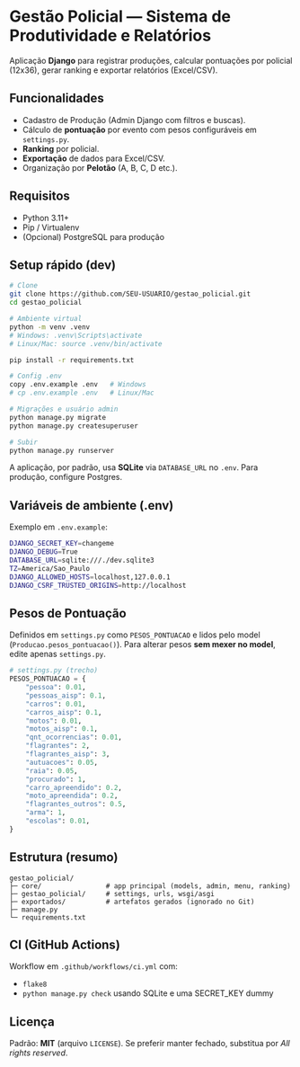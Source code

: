 # Gestão Policial — Sistema de Produtividade e Relatórios

Aplicação **Django** para registrar produções, calcular pontuações por policial (12x36), gerar ranking e exportar relatórios (Excel/CSV).

## Funcionalidades
- Cadastro de Produção (Admin Django com filtros e buscas).
- Cálculo de **pontuação** por evento com pesos configuráveis em `settings.py`.
- **Ranking** por policial.
- **Exportação** de dados para Excel/CSV.
- Organização por **Pelotão** (A, B, C, D etc.).

## Requisitos
- Python 3.11+
- Pip / Virtualenv
- (Opcional) PostgreSQL para produção

## Setup rápido (dev)
```bash
# Clone
git clone https://github.com/SEU-USUARIO/gestao_policial.git
cd gestao_policial

# Ambiente virtual
python -m venv .venv
# Windows: .venv\Scripts\activate
# Linux/Mac: source .venv/bin/activate

pip install -r requirements.txt

# Config .env
copy .env.example .env   # Windows
# cp .env.example .env   # Linux/Mac

# Migrações e usuário admin
python manage.py migrate
python manage.py createsuperuser

# Subir
python manage.py runserver
```

A aplicação, por padrão, usa **SQLite** via `DATABASE_URL` no `.env`. Para produção, configure Postgres.

## Variáveis de ambiente (.env)
Exemplo em `.env.example`:
```bash
DJANGO_SECRET_KEY=changeme
DJANGO_DEBUG=True
DATABASE_URL=sqlite:///./dev.sqlite3
TZ=America/Sao_Paulo
DJANGO_ALLOWED_HOSTS=localhost,127.0.0.1
DJANGO_CSRF_TRUSTED_ORIGINS=http://localhost
```

## Pesos de Pontuação
Definidos em `settings.py` como `PESOS_PONTUACAO` e lidos pelo model (`Producao.pesos_pontuacao()`).
Para alterar pesos **sem mexer no model**, edite apenas `settings.py`.

```python
# settings.py (trecho)
PESOS_PONTUACAO = {
    "pessoa": 0.01,
    "pessoas_aisp": 0.1,
    "carros": 0.01,
    "carros_aisp": 0.1,
    "motos": 0.01,
    "motos_aisp": 0.1,
    "qnt_ocorrencias": 0.01,
    "flagrantes": 2,
    "flagrantes_aisp": 3,
    "autuacoes": 0.05,
    "raia": 0.05,
    "procurado": 1,
    "carro_apreendido": 0.2,
    "moto_apreendida": 0.2,
    "flagrantes_outros": 0.5,
    "arma": 1,
    "escolas": 0.01,
}
```

## Estrutura (resumo)
```
gestao_policial/
├─ core/                # app principal (models, admin, menu, ranking)
├─ gestao_policial/     # settings, urls, wsgi/asgi
├─ exportados/          # artefatos gerados (ignorado no Git)
├─ manage.py
└─ requirements.txt
```

## CI (GitHub Actions)
Workflow em `.github/workflows/ci.yml` com:
- `flake8`
- `python manage.py check` usando SQLite e uma SECRET_KEY dummy

## Licença
Padrão: **MIT** (arquivo `LICENSE`). Se preferir manter fechado, substitua por *All rights reserved*.

